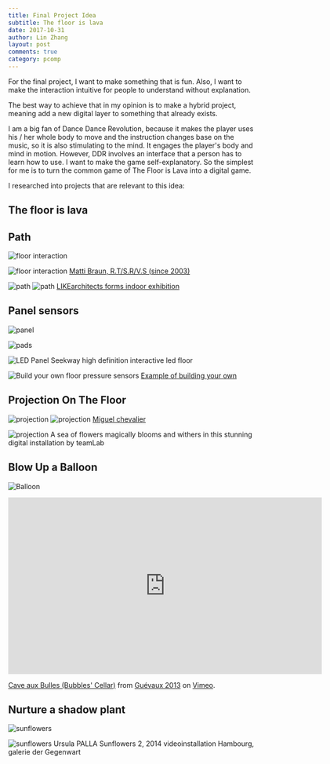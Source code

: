 ```yaml
---
title: Final Project Idea
subtitle: The floor is lava
date: 2017-10-31
author: Lin Zhang
layout: post
comments: true
category: pcomp
---
```


For the final project, I want to make something that is fun. Also, I want to make the interaction intuitive for people to understand without explanation.

The best way to achieve that in my opinion is to make a hybrid project, meaning add a new digital layer to something that already exists.

I am a big fan of Dance Dance Revolution, because it makes the player uses his / her whole body to move and the instruction changes base on the music, so it is also stimulating to the mind. It engages the player's body and mind in motion. However, DDR involves an interface that a person has to learn how to use. I want to make the game self-explanatory. So the simplest for me is to turn the common game of The Floor is Lava into a digital game.

I researched into projects that are relevant to this idea:
## The floor is lava

## Path
![floor interaction](https://i.pinimg.com/564x/58/f2/8e/58f28ed508166acfc2acaad24526587a.jpg)

![floor interaction](https://i.pinimg.com/564x/4f/f0/55/4ff0555ab0a02909cff198ebc4bc581d.jpg)
[Matti Braun, R.T/S.R/V.S (since 2003)]()

![path](https://www.designboom.com/wp-content/uploads/2015/02/wonderWALL-by-LIKEarchitects-lisbon-colombo-shopping-mall-designboom-05.jpg)
![path](https://www.designboom.com/wp-content/uploads/2015/02/wonderWALL-by-LIKEarchitects-lisbon-colombo-shopping-mall-designboom-06.jpg)
[LIKEarchitects forms indoor exhibition](https://www.designboom.com/architecture/likearchitects-wonderwall-lisbon-colombo-shopping-mall-02-09-2015/)

## Panel sensors
![panel](https://i.pinimg.com/564x/a0/fc/dd/a0fcdd49a72d629cbda845457b8da9db.jpg)

![pads](https://i.pinimg.com/564x/b8/2d/be/b82dbe968f38bbbd54bb3ed7eed6e5e3.jpg)

![LED Panel](https://i.pinimg.com/564x/ed/28/b0/ed28b091328fa08a941823c8a15599b7.jpg)
Seekway high definition interactive led floor

![Build your own floor pressure sensors](http://sean.voisen.org/images/ccm_activefloor3.jpg)
[Example of building your own](http://sean.voisen.org/blog/2013/08/designing-pressure-sensitive-floor/)

## Projection On The Floor

![projection](https://i.pinimg.com/564x/e2/78/80/e27880bbb5136f4f1bd83821bb9f8f8f.jpg)
![projection](https://i.pinimg.com/564x/60/ae/cd/60aecd13ec19c9ac6ddc81579280e864.jpg)
[Miguel chevalier](http://www.designboom.com/art/miguel-chevalier-onde-pixel-unicredit-pavilion-milan-italy-08-01-2016/)

![projection](https://i.pinimg.com/564x/84/47/86/844786cfb84ee1434499e56e667c1acc.jpg)
A sea of flowers magically blooms and withers in this stunning digital installation by teamLab


## Blow Up a Balloon

![Balloon](http://www.simple-style.com/wp-content/uploads/2010/03/hans_hemmert_.jpg)

<iframe src="https://player.vimeo.com/video/72070576" width="640" height="360" frameborder="0" webkitallowfullscreen mozallowfullscreen allowfullscreen></iframe>
<p><a href="https://vimeo.com/72070576">Cave aux Bulles (Bubbles&#039; Cellar)</a> from <a href="https://vimeo.com/guevaux2013">Gu&eacute;vaux 2013</a> on <a href="https://vimeo.com">Vimeo</a>.</p>


## Nurture a shadow plant

![sunflowers](https://i.pinimg.com/564x/e7/b8/2e/e7b82e10d69e5c1a84933d3af986a92a.jpg)

![sunflowers](https://i.pinimg.com/564x/05/db/dc/05dbdcefad6f83af43a605f61191d01a.jpg)
Ursula PALLA Sunflowers 2, 2014 videoinstallation Hambourg, galerie der Gegenwart
